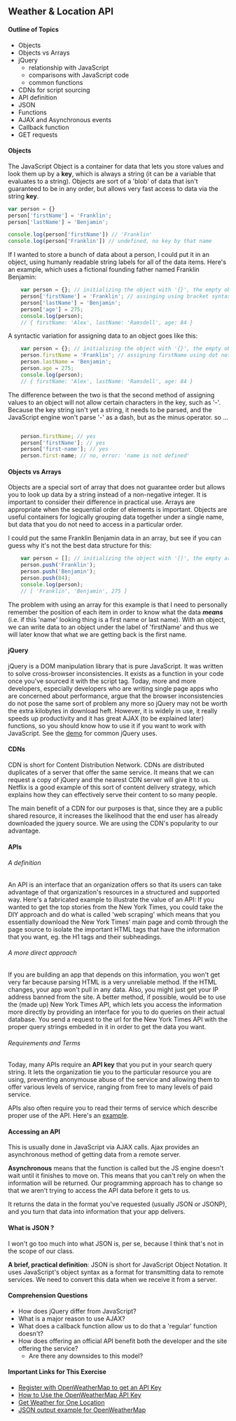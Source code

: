 ## Weather & Location API

#### Outline of Topics
+ Objects 
+ Objects vs Arrays
+ jQuery
    + relationship with JavaScript
    + comparisons with JavaScript code
    + common functions
+ CDNs for script sourcing
+ API definition
+ JSON
+ Functions
+ AJAX and Asynchronous events
+ Callback function
+ GET requests

#### Objects 

The JavaScript Object is a container for data that lets you store values and look them up by a **key**, which is always a string (it can be a variable that evaluates to a string).  Objects are sort of a 'blob' of data that isn't guaranteed to be in any order, but allows very fast access to data via the string **key**.

```javascript
var person = {}
person['firstName'] = 'Franklin';
person['lastName'] = 'Benjamin';

console.log(person['firstName']) // 'Franklin'
console.log(person['Franklin']) // undefined, no key by that name

````

If I wanted to store a bunch of data about a person, I could put it in an object, using humanly readable string labels for all of the data items.  Here's an example, which uses a fictional founding father named Franklin Benjamin:

````javascript
    var person = {}; // initializing the object with '{}', the empty object literal
    person['firstName'] = 'Franklin'; // assinging using bracket syntax for ['firstName']
    person['lastName'] = 'Benjamin';
    person['age'] = 275;
    console.log(person);
    // { firstName: 'Alex', lastName: 'Ramsdell', age: 84 }
````
A syntactic variation for assigning data to an object goes like this:

````javascript
    var person = {}; // initializing the object with '{}', the empty object literal
    person.firstName = 'Franklin'; // assigning firstName using dot notation
    person.lastName = 'Benjamin';
    person.age = 275;
    console.log(person);
    // { firstName: 'Alex', lastName: 'Ramsdell', age: 84 }
````

The difference between the two is that the second method of assigning values to an object will not allow certain characters in the key, such as '-'.  Because the key string isn't yet a string, it needs to be parsed, and the JavaScript engine won't parse '-' as a dash, but as the minus operator.  so ...

````javascript

    person.firstName; // yes
    person['firstName']; // yes
    person['first-name']; // yes
    person.first-name; // no, error: 'name is not defined'

````


#### Objects vs Arrays

Objects are a special sort of array that does not guarantee order but allows you to look up data by a string instead of a non-negative integer. It is important to consider their difference in practical use. Arrays are appropriate when the sequential order of elements is important. Objects are useful containers for logically grouping data together under a single name, but data that you do not need to access in a particular order.


I could put the same Franklin Benjamin data in an array, but see if you can guess why it's not the best data structure for this:

````javascript
    var person = []; // initializing the object with '[]', the empty array literal
    person.push('Franklin');
    person.push('Benjamin');
    person.push(84);
    console.log(person);
    // [ 'Franklin', 'Benjamin', 275 ]

````


The problem with using an array for this example is that I need to personally remember the position of each item in order to know what the data ***means*** (i.e. if this 'name' looking thing is a first name or last name).  With an object, we can write data to an object under the label of 'firstName' and thus we will later know that what we are getting back is the first name.


#### jQuery

jQuery is a DOM manipulation library that is pure JavaScript.  It was written to solve cross-browser inconsistencies.  It exists as a function in your code once you've sourced it with the script tag.  Today, more and more developers, especially developers who are writing single page apps who are concerned about performance, argue that the browser inconsistencies do not pose the same sort of problem any more so jQuery may not be worth the extra kilobytes in download heft. However, it is widely in use, it really speeds up productivity and it has great AJAX (to be explained later) functions, so you should know how to use it if you want to work with JavaScript.  See the [demo](https://github.com/jswithalex/BACE-Winter2015/blob/master/week5/jQuery_Demo/demo.md) for common jQuery uses.

#### CDNs

CDN is short for Content Distribution Network. CDNs are distributed duplicates of a server that offer the same service. It means that we can request a copy of jQuery and the nearest CDN server will give it to us. Netflix is a good example of this sort of content delivery strategy, which explains how they can effectively serve their content to so many people.  

The main benefit of a CDN for our purposes is that, since they are a public shared resource, it increases the likelihood that the end user has already downloaded the jquery source.  We are using the CDN's popularity to our advantage.

#### APIs 

###### A definition

An API is an interface that an organization offers so that its users can take advantage of that organization's resources in a structured and supported way.  Here's a fabricated example to illustrate the value of an API: If you wanted to get the top stories from the New York Times, you could take the DIY approach and do what is called 'web scraping' which means that you essentially download the New York Times' main page and comb through the page source to isolate the important HTML tags that have the information that you want, eg. the H1 tags and their subheadings. 

###### A more direct approach

If you are building an app that depends on this information, you won't get very far because parsing HTML is a very unreliable method. If the HTML changes, your app won't pull in any data.  Also, you might just get your IP address banned from the site.  A better method, if possible, would be to use the (made up) New York Times API, which lets you access the information more directly by providing an interface for you to do queries on their actual database. You send a request to the url for the New York Times API with the proper query strings embeded in it in order to get the data you want.  

###### Requirements and Terms

Today, many APIs require an **API key** that you put in your search query string. It lets the organization tie you to the particular resource you are using, preventing anonymouse abuse of the service and allowing them to offer various levels of service, ranging from free to many levels of paid service.

APIs also often require you to read their terms of service which describe proper use of the API.  Here's an [example](http://openweathermap.org/appid).

#### Accessing an API

This is usually done in JavaScript via AJAX calls.  Ajax provides an asynchronous method of getting data from a remote server.  

**Asynchronous** means that the function is called but the JS engine doesn't wait until it finishes to move on.  This means that you can't rely on when the information will be returned.  Our programming approach has to change so that we aren't trying to access the API data before it gets to us.

It returns the data in the format you've requested (usually JSON or JSONP), and you turn that data into information that your app delivers.

#### What is JSON ?

I won't go too much into what JSON is, per se, because I think that's not in the scope of our class.  

**A brief, practical definition**: JSON is short for JavaScript Object Notation.  It uses JavaScript's object syntax as a format for transmitting data to remote services.  We need to convert this data when we receive it from a server.





#### Comprehension Questions 

+ How does jQuery differ from JavaScript?
+ What is a major reason to use AJAX?
+ What does a callback function allow us to do that a 'regular' function doesn't?
+ How does offering an official API benefit both the developer and the site offering the service?
    + Are there any downsides to this model?

#### Important Links for This Exercise
+ [Register with OpenWeatherMap to get an API Key](http://openweathermap.org/register)
+ [How to Use the OpenWeatherMap API Key](http://openweathermap.org/appid#use)
+ [Get Weather for One Location](http://openweathermap.org/forecast#one)
+ [JSON output example for OpenWeatherMap](http://api.openweathermap.org/data/2.5/weather?q=London,uk)
